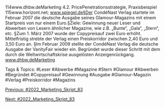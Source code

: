 114www.dhbw.deMarketing
4.2. PricePenetrationsstrategie, Praxisbeispiel
115www.horizont.net; www.spiegel.de§Der CondéNast Verlag startete im Februar 2007 die deutsche Ausgabe seines Glamour-Magazins mit einem Startpreis von nur einem Euro.§Ziele: Gewinnung neuer Leser und Abwerben von Lesern ähnlicher Magazine, wie z.B. „Bunte“, „Gala“, „Stern“, etc.   §Zum 1. März 2007 wurde der Copypreisauf zwei Euro erhöht.                                                Mittelfristig strebte der Verlag einen Preiskorridor zwischen 2,40 Euro und 3,50 Euro an.
§Im Februar 2009 stellte der CondéNast Verlag die deutsche Ausgabe der VanityFair wieder ein. Begründet wurde dieser Schritt mit dem durch die Weltwirtschaftskrise ausgelösten Anzeigenrückgang.
www.dhbw.deMarketing

   Tags & Topics:
   #Leser
   #Abwerbe
   #Magazine
   #Stern
   #Glamour
   #Abwerben
   #Begründet
   #Copypreisauf
   #Gewinnung
   #Ausgabe
   #Glamour-Magazin
   #Verlag
   #Preiskorridor
   #Magazins

[Previous: #2022_Marketing_Skript_83](2022_Marketing_Skript_83.md)

[Next: #2022_Marketing_Skript_83](2022_Marketing_Skript_83.md)